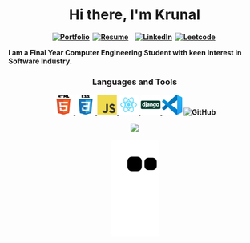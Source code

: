 <p>
  <h1 align="center"><b>Hi there, I'm Krunal </h1>
</p>
<p align="center">
  <a href="https://patilkrunal.me/" target="_blank" rel="noopener noreferrer"><img src="https://img.shields.io/badge/-patilkrunal.me-%23ff69b4&?style=for-the-badge&?color=ff69b4" alt="Portfolio" /></a>&nbsp;
  <a href="https://bit.ly/krunal-cv" target="_blank" rel="noopener noreferrer"><img src="https://img.shields.io/badge/-Resume-orange?style=for-the-badge" alt="Resume" /></a>&nbsp;
  <img src="https://c.tenor.com/XvJfOBkN33MAAAAC/modi-ji-tapa-tapa.gif" alt="" width="30">&nbsp;
  <a href="https://www.linkedin.com/in/patilkrunal/" target="_blank" rel="noopener noreferrer"><img src="https://img.shields.io/badge/-LinkedIn-blue?style=for-the-badge&logo=linkedin&logoColor=white" alt="LinkedIn" /></a>&nbsp;
  <a href="https://leetcode.com/patilkrunal/" target="_blank" rel="noopener noreferrer"><img src="https://img.shields.io/badge/-Leetcode-critical?style=for-the-badge&logo=leetcode&logoColor=white" alt="Leetcode" /></a>&nbsp;
</p>
<p>I am a Final Year Computer Engineering Student with keen interest in Software Industry.</p>
<h3 align="center"> Languages and Tools</h3>
</p>
<p align="center">
  <a href="https://www.w3.org/html/" target="_blank"> <img src="https://raw.githubusercontent.com/devicons/devicon/master/icons/html5/html5-original-wordmark.svg" alt="html5" width="40" height="40"/> </a>
  <a href="https://www.w3schools.com/css/" target="_blank"> <img src="https://raw.githubusercontent.com/devicons/devicon/master/icons/css3/css3-original-wordmark.svg" alt="css3" width="40" height="40"/> </a>
  <a href="https://developer.mozilla.org/en-US/docs/Web/JavaScript" target="_blank"> <img src="https://raw.githubusercontent.com/devicons/devicon/master/icons/javascript/javascript-original.svg" alt="javascript" width="40" height="40"/> </a>
  <a href="https://reactjs.org/" target="_blank"> <img src="https://raw.githubusercontent.com/github/explore/80688e429a7d4ef2fca1e82350fe8e3517d3494d/topics/react/react.png" alt="react" width="40" height="40"/> </a>
  <a href="https://www.djangoproject.com/" target="_blank"> <img src="https://raw.githubusercontent.com/devicons/devicon/master/icons/django/django-original.svg" alt="Django" width="40" height="40"/> </a>
  <img alt="Visual Studio Code" width="40px" src="https://raw.githubusercontent.com/github/explore/80688e429a7d4ef2fca1e82350fe8e3517d3494d/topics/visual-studio-code/visual-studio-code.png" />
  <img alt="GitHub" width="40px" src="https://github.com/YuriDevAT/YuriDevAT/blob/main/github_.png" />
</p>
<p align="center">
  <img src="https://github-readme-stats.vercel.app/api?username=patilkrunal&theme=radical&show_icons=true" width="450"/>
</p>

<p align="center">
  <img src="https://github.com/patilkrunal/patilkrunal/raw/output/github-contribution-grid-snake.svg" alt="snake"></center>
</p>




















<!--
<h2 align="center">My favorite projects 💻</h2>
<br />

<p align="center">
  <img width="400" src="https://github.com/YuriDevAT/sos-animals/blob/main/public/thumbnail-sos.png" />
  <img width="400" src="https://github.com/YuriDevAT/smart-shopping-list/blob/main/public/Thumbnail.png" />
 <a href="https://github.com/YuriDevAT/sos-animals">
  <img align="" src="https://github-readme-stats.vercel.app/api/pin/?username=YuriDevAT&repo=sos-animals&theme=tokyonight" />
</a>
  <a href="https://github.com/YuriDevAT/smart-shopping-list">
  <img align="" src="https://github-readme-stats.vercel.app/api/pin/?username=YuriDevAT&repo=smart-shopping-list&theme=tokyonight" />
</a>
  <img width="400" src="https://github.com/YuriDevAT/nikki-my-diary/blob/main/public/thumbnail-nikki.png" />
  <img width="400" src="https://github.com/YuriDevAT/instagram-clone/blob/main/thumbnail-instagram.png" />
  <a href="https://github.com/YuriDevAT/nikki-my-diary">
  <img align="" src="https://github-readme-stats.vercel.app/api/pin/?username=YuriDevAT&repo=nikki-my-diary&theme=tokyonight" />
</a>
<a href="https://github.com/YuriDevAT/instagram-clone">
  <img align="" src="https://github-readme-stats.vercel.app/api/pin/?username=YuriDevAT&repo=instagram-clone&theme=tokyonight" />
</a>
</p>

<br />

<h2 align="center">About me 😇</h2>
<p align="center">
Timezone: Europe/Vienna (CEST)
</p>
<br />
<p>In my latest project, I created an <a href="https://github.com/YuriDevAT/sos-animals">SOS Animal App</a> which will help abandoned animals get help from Animal welfare organizations in Romania when people reporting them via this app. I created this project to participate in my first hackathon - Clerk x Hashnode Hackathon July 2021. 🏆 This project was one of the Runner Up Winners. 🥳</p>

:muscle: I am currently helping others to get into tech too by creating content using Twitter.<br />
:eyes: I’m currently learning ... TypeScript <br />
:raising_hand: I’m looking to collaborate with ... someone who is interested in art / music or helping people /environment <br />
:dizzy_face: I’m looking for help with ... TypeScript<br />
💬 Ask me about anything related to... my content. I am happy to help.<br />
:ghost: Fun fact: ... I studied Musicology and Japanese studies, but I am now a selftaught developer working in Vienna. <br />

<br />
<br />
<p>

<p align="center">
<img src="https://media.giphy.com/media/LnQjpWaON8nhr21vNW/giphy.gif" width="60"> <em><b>I love connecting with different people</b> so if you want to say <b>hi, I'll be happy to meet you more!</b> 😊</em>
</p>
<br />

📕 **Latest Blog Posts**

 BLOG-POST-LIST:START
- [Nikki - Online Journal App](https://yuridevat.hashnode.dev/nikki-online-journal-app)
- [SOS Animals App. A project for the Clerk x Hashnode Hackathon](https://yuridevat.hashnode.dev/sos-animals-hackathon-project)
- [2 ways to overcome deployment problems with React on Netlify](https://dev.to/yuridevat/2-ways-to-overcome-deployment-problems-with-react-on-netlify-4l5p)
- [How to add styling to an active link in NextJS ](https://dev.to/yuridevat/how-to-add-styling-to-an-active-link-in-nextjs-593e)
- [Why to choose NextJS for future projects](https://dev.to/yuridevat/why-to-choose-nextjs-for-future-projects-4k8o)
BLOG-POST-LIST:END -->
